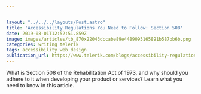 ```yaml
---


layout: "../../../layouts/Post.astro"
title: 'Accessibility Regulations You Need to Follow: Section 508'
date: 2019-08-01T12:52:51.859Z
image: images/articles/tb_870x22043dccabe89e4489095165891b587bb6b.png
categories: writing telerik
tags: accessibility web design
publication_url: https://www.telerik.com/blogs/accessibility-regulations-you-need-to-follow-section-508
---
```

What is Section 508 of the Rehabilitation Act of 1973, and why should you adhere to it when developing your product or services? Learn what you need to know in this article.
